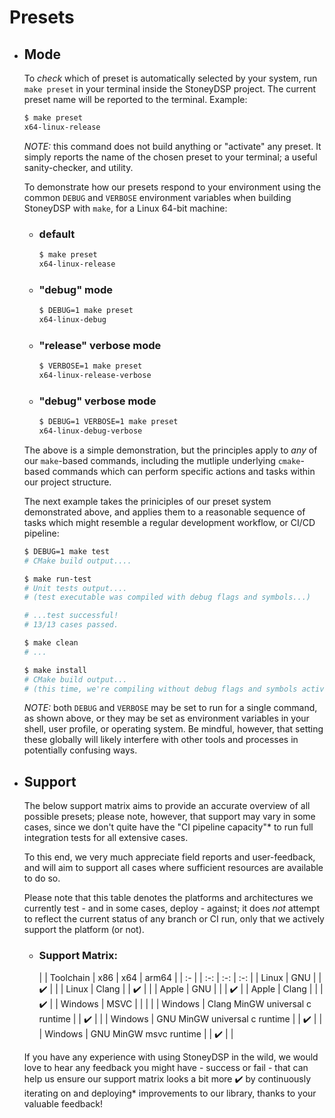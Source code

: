 # Presets

- ## Mode

  To *check* which of preset is automatically selected by your system, run `make preset` in your terminal inside the StoneyDSP project. The current preset name will be reported to the terminal. Example:

  ```sh
  $ make preset
  x64-linux-release
  ```

  *NOTE:* this command does not build anything or "activate" any preset. It simply reports the name of the chosen preset to your terminal; a useful sanity-checker, and utility.

  To demonstrate how our presets respond to your environment using the common `DEBUG` and `VERBOSE` environment variables when building StoneyDSP with `make`, for a Linux 64-bit machine:

  - ### default

    ```sh
    $ make preset
    x64-linux-release
    ```

  - ### "debug" mode

    ```sh
    $ DEBUG=1 make preset
    x64-linux-debug
    ```

  - ### "release" verbose mode

    ```sh
    $ VERBOSE=1 make preset
    x64-linux-release-verbose
    ```

  - ### "debug" verbose mode

    ```sh
    $ DEBUG=1 VERBOSE=1 make preset
    x64-linux-debug-verbose
    ```

  The above is a simple demonstration, but the principles apply to *any* of our `make`-based commands, including the mutliple underlying `cmake`-based commands which can perform specific actions and tasks within our project structure.

  The next example takes the priniciples of our preset system demonstrated above, and applies them to a reasonable sequence of tasks which might resemble a regular development workflow, or CI/CD pipeline:

  ```sh
  $ DEBUG=1 make test
  # CMake build output....

  $ make run-test
  # Unit tests output....
  # (test executable was compiled with debug flags and symbols...)

  # ...test successful!
  # 13/13 cases passed.

  $ make clean
  # ...

  $ make install
  # CMake build output...
  # (this time, we're compiling without debug flags and symbols activated...)
  ```

  *NOTE:* both `DEBUG` and `VERBOSE` may be set to run for a single command, as shown above, or they may be set as environment variables in your shell, user profile, or operating system. Be mindful, however, that setting these globally will likely interfere with other tools and processes in potentially confusing ways.

- ## Support

  The below support matrix aims to provide an accurate overview of all possible presets; please note, however, that support may vary in some cases, since we don't quite have the "CI pipeline capacity"* to run full integration tests for all extensive cases.

  To this end, we very much appreciate field reports and user-feedback, and will aim to support all cases where sufficient resources are available to do so.

  Please note that this table denotes the platforms and architectures we currently test - and in some cases, deploy - against; it does *not* attempt to reflect the current status of any branch or CI run, only that we actively support the platform (or not).

  - ### Support Matrix:

    |         | Toolchain                        | x86 | x64 | arm64 |
    | :-      |                                  | :-: | :-: |  :-:  |
    | Linux   | GNU                              |     |  ✔️  |       |
    | Linux   | Clang                            |     |  ✔️  |       |
    | Apple   | GNU                              |     |     |   ✔️   |
    | Apple   | Clang                            |     |     |   ✔️   |
    | Windows | MSVC                             |     |     |       |
    | Windows | Clang MinGW universal c runtime  |     |  ✔️  |       |
    | Windows | GNU MinGW universal c runtime    |     |  ✔️  |       |
    | Windows | GNU MinGW msvc runtime           |     |  ✔️  |       |

  If you have any experience with using StoneyDSP in the wild, we would love to hear any feedback you might have - success or fail -  that can help us ensure our support matrix looks a bit more ✔️ by continuously iterating on and deploying* improvements to our library, thanks to your valuable feedback!
